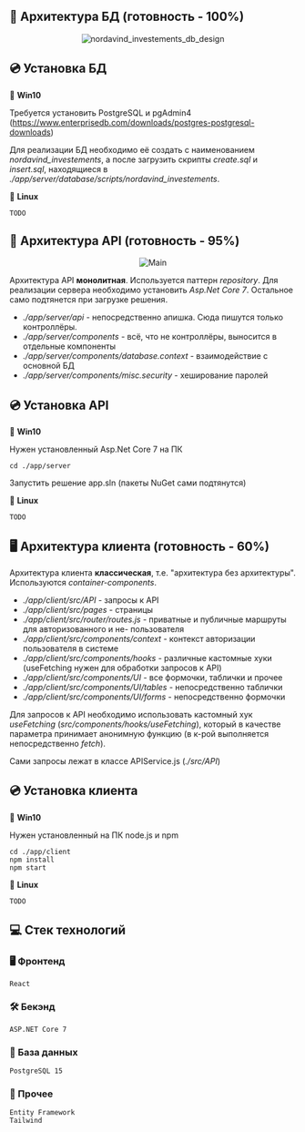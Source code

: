 ## :floppy_disk: Архитектура БД (готовность - 100%)

<div align="center">

![nordavind_investements_db_design](https://github.com/tovDmitrij/Nordavind-Investements/assets/86602542/c4b03491-7b95-4c68-98d0-b7ffe4107633)

</div>

## :cd: Установка БД

:bearded_person: **Win10**

Требуется установить PostgreSQL и pgAdmin4 (https://www.enterprisedb.com/downloads/postgres-postgresql-downloads)

Для реализации БД необходимо её создать с наименованием *nordavind_investements*, а после загрузить скрипты *create.sql* и *insert.sql*, находящиеся в *./app/server/database/scripts/nordavind_investements*.

:clown_face: **Linux**
```
TODO
```




## :game_die: Архитектура API (готовность - 95%)

<div align="center">

![Main](https://github.com/tovDmitrij/Nordavind-Investements/assets/86602542/294690d5-4d77-4ddc-8627-a65b9c9a3bc1)

</div>

Архитектура API **монолитная**. Используется паттерн *repository*. Для реализации сервера необходимо установить *Asp.Net Core 7*. Остальное само подтянется при загрузке решения.

- *./app/server/api* - непосредственно апишка. Сюда пишутся только контроллёры.
- *./app/server/components* - всё, что не контроллёры, выносится в отдельные компоненты
- *./app/server/components/database.context* - взаимодействие с основной БД
- *./app/server/components/misc.security* - хеширование паролей

## :cd: Установка API

:bearded_person: **Win10**

Нужен установленный Asp.Net Core 7 на ПК
```
cd ./app/server
```
Запустить решение app.sln (пакеты NuGet сами подтянутся)

:clown_face: **Linux**
```
TODO
```




## :desktop_computer: Архитектура клиента (готовность - 60%)

Архитектура клиента **классическая**, т.е. "архитектура без архитектуры". Используются *container-components*.

- *./app/client/src/API* - запросы к API
- *./app/client/src/pages* - страницы
- *./app/client/src/router/routes.js* - приватные и публичные маршруты для авторизованного и не- пользователя
- *./app/client/src/components/context* - контекст авторизации пользователя в системе
- *./app/client/src/components/hooks* - различные кастомные хуки (useFetching нужен для обработки запросов к API)
- *./app/client/src/components/UI* - все формочки, таблички и прочее
- *./app/client/src/components/UI/tables* - непосредственно таблички
- *./app/client/src/components/UI/forms* - непосредственно формочки

Для запросов к API необходимо использовать кастомный хук *useFetching* (*src/components/hooks/useFetching*), который в качестве параметра принимает анонимную функцию (в к-рой выполняется непосредственно *fetch*).

Сами запросы лежат в классе APIService.js (*./src/API*)

## :cd: Установка клиента

:bearded_person: **Win10**

Нужен установленный на ПК node.js и npm
```
cd ./app/client
npm install
npm start
```

:clown_face: **Linux**
```
TODO
```




## :computer: Стек технологий
### :desktop_computer: Фронтенд
```
React
```
### :hammer_and_wrench: Бекэнд
```
ASP.NET Core 7
```
### :floppy_disk: База данных
```
PostgreSQL 15
```
### :scroll: Прочее
```
Entity Framework
Tailwind
```
